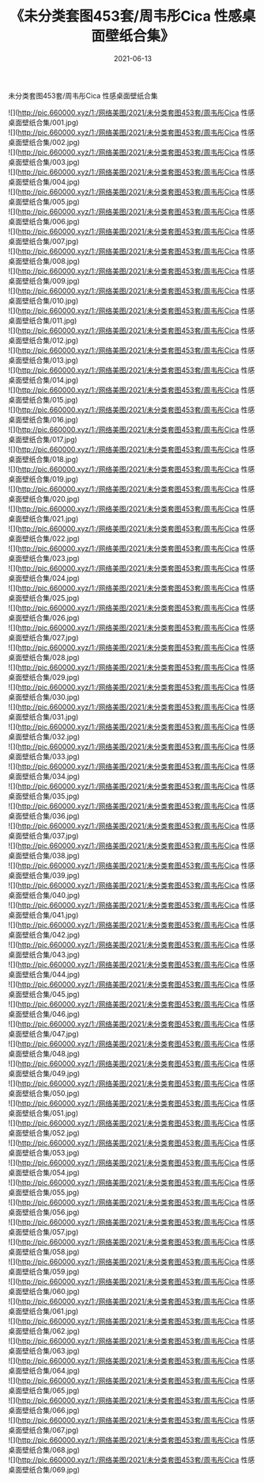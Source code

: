 ﻿---
layout: post
title:  《未分类套图453套/周韦彤Cica 性感桌面壁纸合集》
date:   2021-06-13
img: http://pic.660000.xyz/1:/网络美图/2021/未分类套图453套/周韦彤Cica 性感桌面壁纸合集/000.jpg
categories: [美女, 清纯, 唯美]
---

未分类套图453套/周韦彤Cica 性感桌面壁纸合集

 ![](http://pic.660000.xyz/1:/网络美图/2021/未分类套图453套/周韦彤Cica 性感桌面壁纸合集/001.jpg) <br>![](http://pic.660000.xyz/1:/网络美图/2021/未分类套图453套/周韦彤Cica 性感桌面壁纸合集/002.jpg) <br>![](http://pic.660000.xyz/1:/网络美图/2021/未分类套图453套/周韦彤Cica 性感桌面壁纸合集/003.jpg) <br>![](http://pic.660000.xyz/1:/网络美图/2021/未分类套图453套/周韦彤Cica 性感桌面壁纸合集/004.jpg) <br>![](http://pic.660000.xyz/1:/网络美图/2021/未分类套图453套/周韦彤Cica 性感桌面壁纸合集/005.jpg) <br>![](http://pic.660000.xyz/1:/网络美图/2021/未分类套图453套/周韦彤Cica 性感桌面壁纸合集/006.jpg) <br>![](http://pic.660000.xyz/1:/网络美图/2021/未分类套图453套/周韦彤Cica 性感桌面壁纸合集/007.jpg) <br>![](http://pic.660000.xyz/1:/网络美图/2021/未分类套图453套/周韦彤Cica 性感桌面壁纸合集/008.jpg) <br>![](http://pic.660000.xyz/1:/网络美图/2021/未分类套图453套/周韦彤Cica 性感桌面壁纸合集/009.jpg) <br>![](http://pic.660000.xyz/1:/网络美图/2021/未分类套图453套/周韦彤Cica 性感桌面壁纸合集/010.jpg) <br>![](http://pic.660000.xyz/1:/网络美图/2021/未分类套图453套/周韦彤Cica 性感桌面壁纸合集/011.jpg) <br>![](http://pic.660000.xyz/1:/网络美图/2021/未分类套图453套/周韦彤Cica 性感桌面壁纸合集/012.jpg) <br>![](http://pic.660000.xyz/1:/网络美图/2021/未分类套图453套/周韦彤Cica 性感桌面壁纸合集/013.jpg) <br>![](http://pic.660000.xyz/1:/网络美图/2021/未分类套图453套/周韦彤Cica 性感桌面壁纸合集/014.jpg) <br>![](http://pic.660000.xyz/1:/网络美图/2021/未分类套图453套/周韦彤Cica 性感桌面壁纸合集/015.jpg) <br>![](http://pic.660000.xyz/1:/网络美图/2021/未分类套图453套/周韦彤Cica 性感桌面壁纸合集/016.jpg) <br>![](http://pic.660000.xyz/1:/网络美图/2021/未分类套图453套/周韦彤Cica 性感桌面壁纸合集/017.jpg) <br>![](http://pic.660000.xyz/1:/网络美图/2021/未分类套图453套/周韦彤Cica 性感桌面壁纸合集/018.jpg) <br>![](http://pic.660000.xyz/1:/网络美图/2021/未分类套图453套/周韦彤Cica 性感桌面壁纸合集/019.jpg) <br>![](http://pic.660000.xyz/1:/网络美图/2021/未分类套图453套/周韦彤Cica 性感桌面壁纸合集/020.jpg) <br>![](http://pic.660000.xyz/1:/网络美图/2021/未分类套图453套/周韦彤Cica 性感桌面壁纸合集/021.jpg) <br>![](http://pic.660000.xyz/1:/网络美图/2021/未分类套图453套/周韦彤Cica 性感桌面壁纸合集/022.jpg) <br>![](http://pic.660000.xyz/1:/网络美图/2021/未分类套图453套/周韦彤Cica 性感桌面壁纸合集/023.jpg) <br>![](http://pic.660000.xyz/1:/网络美图/2021/未分类套图453套/周韦彤Cica 性感桌面壁纸合集/024.jpg) <br>![](http://pic.660000.xyz/1:/网络美图/2021/未分类套图453套/周韦彤Cica 性感桌面壁纸合集/025.jpg) <br>![](http://pic.660000.xyz/1:/网络美图/2021/未分类套图453套/周韦彤Cica 性感桌面壁纸合集/026.jpg) <br>![](http://pic.660000.xyz/1:/网络美图/2021/未分类套图453套/周韦彤Cica 性感桌面壁纸合集/027.jpg) <br>![](http://pic.660000.xyz/1:/网络美图/2021/未分类套图453套/周韦彤Cica 性感桌面壁纸合集/028.jpg) <br>![](http://pic.660000.xyz/1:/网络美图/2021/未分类套图453套/周韦彤Cica 性感桌面壁纸合集/029.jpg) <br>![](http://pic.660000.xyz/1:/网络美图/2021/未分类套图453套/周韦彤Cica 性感桌面壁纸合集/030.jpg) <br>![](http://pic.660000.xyz/1:/网络美图/2021/未分类套图453套/周韦彤Cica 性感桌面壁纸合集/031.jpg) <br>![](http://pic.660000.xyz/1:/网络美图/2021/未分类套图453套/周韦彤Cica 性感桌面壁纸合集/032.jpg) <br>![](http://pic.660000.xyz/1:/网络美图/2021/未分类套图453套/周韦彤Cica 性感桌面壁纸合集/033.jpg) <br>![](http://pic.660000.xyz/1:/网络美图/2021/未分类套图453套/周韦彤Cica 性感桌面壁纸合集/034.jpg) <br>![](http://pic.660000.xyz/1:/网络美图/2021/未分类套图453套/周韦彤Cica 性感桌面壁纸合集/035.jpg) <br>![](http://pic.660000.xyz/1:/网络美图/2021/未分类套图453套/周韦彤Cica 性感桌面壁纸合集/036.jpg) <br>![](http://pic.660000.xyz/1:/网络美图/2021/未分类套图453套/周韦彤Cica 性感桌面壁纸合集/037.jpg) <br>![](http://pic.660000.xyz/1:/网络美图/2021/未分类套图453套/周韦彤Cica 性感桌面壁纸合集/038.jpg) <br>![](http://pic.660000.xyz/1:/网络美图/2021/未分类套图453套/周韦彤Cica 性感桌面壁纸合集/039.jpg) <br>![](http://pic.660000.xyz/1:/网络美图/2021/未分类套图453套/周韦彤Cica 性感桌面壁纸合集/040.jpg) <br>![](http://pic.660000.xyz/1:/网络美图/2021/未分类套图453套/周韦彤Cica 性感桌面壁纸合集/041.jpg) <br>![](http://pic.660000.xyz/1:/网络美图/2021/未分类套图453套/周韦彤Cica 性感桌面壁纸合集/042.jpg) <br>![](http://pic.660000.xyz/1:/网络美图/2021/未分类套图453套/周韦彤Cica 性感桌面壁纸合集/043.jpg) <br>![](http://pic.660000.xyz/1:/网络美图/2021/未分类套图453套/周韦彤Cica 性感桌面壁纸合集/044.jpg) <br>![](http://pic.660000.xyz/1:/网络美图/2021/未分类套图453套/周韦彤Cica 性感桌面壁纸合集/045.jpg) <br>![](http://pic.660000.xyz/1:/网络美图/2021/未分类套图453套/周韦彤Cica 性感桌面壁纸合集/046.jpg) <br>![](http://pic.660000.xyz/1:/网络美图/2021/未分类套图453套/周韦彤Cica 性感桌面壁纸合集/047.jpg) <br>![](http://pic.660000.xyz/1:/网络美图/2021/未分类套图453套/周韦彤Cica 性感桌面壁纸合集/048.jpg) <br>![](http://pic.660000.xyz/1:/网络美图/2021/未分类套图453套/周韦彤Cica 性感桌面壁纸合集/049.jpg) <br>![](http://pic.660000.xyz/1:/网络美图/2021/未分类套图453套/周韦彤Cica 性感桌面壁纸合集/050.jpg) <br>![](http://pic.660000.xyz/1:/网络美图/2021/未分类套图453套/周韦彤Cica 性感桌面壁纸合集/051.jpg) <br>![](http://pic.660000.xyz/1:/网络美图/2021/未分类套图453套/周韦彤Cica 性感桌面壁纸合集/052.jpg) <br>![](http://pic.660000.xyz/1:/网络美图/2021/未分类套图453套/周韦彤Cica 性感桌面壁纸合集/053.jpg) <br>![](http://pic.660000.xyz/1:/网络美图/2021/未分类套图453套/周韦彤Cica 性感桌面壁纸合集/054.jpg) <br>![](http://pic.660000.xyz/1:/网络美图/2021/未分类套图453套/周韦彤Cica 性感桌面壁纸合集/055.jpg) <br>![](http://pic.660000.xyz/1:/网络美图/2021/未分类套图453套/周韦彤Cica 性感桌面壁纸合集/056.jpg) <br>![](http://pic.660000.xyz/1:/网络美图/2021/未分类套图453套/周韦彤Cica 性感桌面壁纸合集/057.jpg) <br>![](http://pic.660000.xyz/1:/网络美图/2021/未分类套图453套/周韦彤Cica 性感桌面壁纸合集/058.jpg) <br>![](http://pic.660000.xyz/1:/网络美图/2021/未分类套图453套/周韦彤Cica 性感桌面壁纸合集/059.jpg) <br>![](http://pic.660000.xyz/1:/网络美图/2021/未分类套图453套/周韦彤Cica 性感桌面壁纸合集/060.jpg) <br>![](http://pic.660000.xyz/1:/网络美图/2021/未分类套图453套/周韦彤Cica 性感桌面壁纸合集/061.jpg) <br>![](http://pic.660000.xyz/1:/网络美图/2021/未分类套图453套/周韦彤Cica 性感桌面壁纸合集/062.jpg) <br>![](http://pic.660000.xyz/1:/网络美图/2021/未分类套图453套/周韦彤Cica 性感桌面壁纸合集/063.jpg) <br>![](http://pic.660000.xyz/1:/网络美图/2021/未分类套图453套/周韦彤Cica 性感桌面壁纸合集/064.jpg) <br>![](http://pic.660000.xyz/1:/网络美图/2021/未分类套图453套/周韦彤Cica 性感桌面壁纸合集/065.jpg) <br>![](http://pic.660000.xyz/1:/网络美图/2021/未分类套图453套/周韦彤Cica 性感桌面壁纸合集/066.jpg) <br>![](http://pic.660000.xyz/1:/网络美图/2021/未分类套图453套/周韦彤Cica 性感桌面壁纸合集/067.jpg) <br>![](http://pic.660000.xyz/1:/网络美图/2021/未分类套图453套/周韦彤Cica 性感桌面壁纸合集/068.jpg) <br>![](http://pic.660000.xyz/1:/网络美图/2021/未分类套图453套/周韦彤Cica 性感桌面壁纸合集/069.jpg) <br>